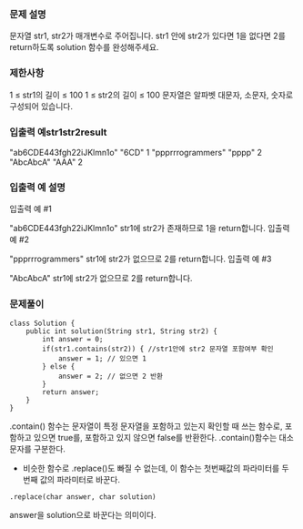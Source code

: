 ### 문제 설명
문자열 str1, str2가 매개변수로 주어집니다. str1 안에 str2가 있다면 1을 없다면 2를 return하도록 solution 함수를 완성해주세요.

### 제한사항
1 ≤ str1의 길이 ≤ 100
1 ≤ str2의 길이 ≤ 100
문자열은 알파벳 대문자, 소문자, 숫자로 구성되어 있습니다.
### 입출력 예str1str2result
"ab6CDE443fgh22iJKlmn1o"	"6CD"	1
"ppprrrogrammers"	"pppp"	2
"AbcAbcA"	"AAA"	2
### 입출력 예 설명
입출력 예 #1

"ab6CDE443fgh22iJKlmn1o" str1에 str2가 존재하므로 1을 return합니다.
입출력 예 #2

"ppprrrogrammers" str1에 str2가 없으므로 2를 return합니다.
입출력 예 #3

"AbcAbcA" str1에 str2가 없으므로 2를 return합니다.
### 문제풀이
```
class Solution {
    public int solution(String str1, String str2) {
        int answer = 0;
        if(str1.contains(str2)) { //str1안에 str2 문자열 포함여부 확인
            answer = 1; // 있으면 1
        } else {
            answer = 2; // 없으면 2 반환
        }
        return answer;
    }
}
```
.contain() 함수는 문자열이 특정 문자열을 포함하고 있는지 확인할 때 쓰는 함수로, 포함하고 있으면 true를, 포함하고 있지 않으면 false를 반환한다. .contain()함수는 대소문자를 구분한다.

+ 비슷한 함수로 .replace()도 빠질 수 없는데, 이 함수는 첫번째값의 파라미터를 두번째 값의 파라미터로 바꾼다.
```
.replace(char answer, char solution)
```
answer을 solution으로 바꾼다는 의미이다.
